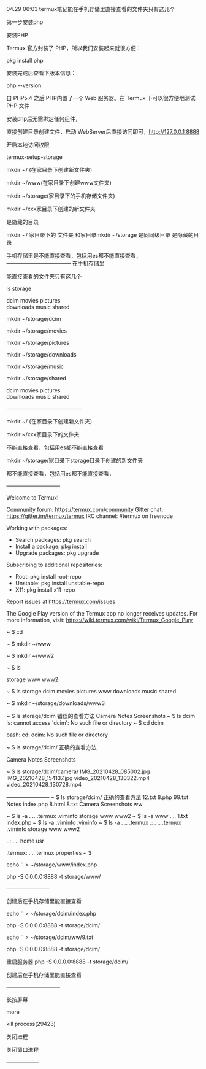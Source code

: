 04.29 06:03
termux笔记能在手机存储里直接查看的文件夹只有这几个

第一步安装php

安装PHP

Termux 官方封装了 PHP，所以我们安装起来就很方便：

pkg install php

安装完成后查看下版本信息：

php --version

自 PHP5.4 之后 PHP内置了一个 Web 服务器。在 Termux 下可以很方便地测试 PHP 文件

安装php后无需绑定任何组件，

直接创建目录创建文件，启动 WebServer后直接访问即可，http://127.0.0.1:8888


开启本地访问权限

termux-setup-storage


mkdir ~/    (在家目录下创建新文件夹)


mkdir ~/www(在家目录下创建www文件夹)

mkdir ~/storage(家目录下的手机存储文件夹)

mkdir ~/xxx家目录下创建的新文件夹

是隐藏的目录

mkdir ~/   家目录下的 文件夹  和家目录mkdir ~/storage   是同同级目录  是隐藏的目录

手机存储里是不能直接查看，包括用es都不能直接查看，
————————————
在手机存储里

能直接查看的文件夹只有这几个

ls storage


dcim       movies   pictures  
downloads  music   shared


mkdir ~/storage/dcim

mkdir ~/storage/movies

mkdir ~/storage/pictures

mkdir ~/storage/downloads

mkdir ~/storage/music

mkdir ~/storage/shared

dcim       movies   pictures  
downloads  music   shared


——————————————

mkdir ~/    (在家目录下创建新文件夹)

mkdir ~/xxx家目录下的文件夹

不能直接查看，包括用es都不能直接查看

mkdir ~/storage/家目录下storage目录下创建的新文件夹

都不能直接查看，包括用es都不能直接查看，

——————————

Welcome to Termux!

Community forum: https://termux.com/community
Gitter chat:     https://gitter.im/termux/termux
IRC channel:     #termux on freenode

Working with packages:

 * Search packages:   pkg search <query>
 * Install a package: pkg install <package>
 * Upgrade packages:  pkg upgrade

Subscribing to additional repositories:

 * Root:     pkg install root-repo
 * Unstable: pkg install unstable-repo
 * X11:      pkg install x11-repo

Report issues at https://termux.com/issues

The Google Play version of the Termux app no longer
receives updates. For more information, visit:
https://wiki.termux.com/wiki/Termux_Google_Play

~ $ cd

~ $ mkdir ~/www

~ $ mkdir ~/www2

~ $ ls

storage   www   www2

~ $ ls storage
dcim       movies  pictures  www
downloads  music   shared

~ $ mkdir ~/storage/downloads/www3


~ $ ls storage/dcim     错误的查看方法
Camera  Notes  Screenshots
~ $ ls dcim
ls: cannot access 'dcim': No such file or directory
~ $ cd dcim

bash: cd: dcim: No such file or directory

~ $ ls storage/dcim/     正确的查看方法

Camera  Notes  Screenshots


~ $ ls storage/dcim/camera/
IMG_20210428_085002.jpg
IMG_20210428_154137.jpg
video_20210428_130322.mp4
video_20210428_130728.mp4

————————
~ $ ls storage/dcim/         正确的查看方法
12.txt  8.php  99.txt    Notes        index.php
8.html  8.txt  Camera  Screenshots   ww


~ $ ls -a
.  ..  .termux  .viminfo  storage  www  www2
~ $ ls -a www
.  ..  1.txt  index.php
~ $ ls -a .viminfo
.viminfo
~ $ ls -a .  ..  .termux
.:
.  ..  .termux  .viminfo  storage  www  www2

..:
.  ..  home  usr

.termux:
.  ..  termux.properties
~ $



echo '' > ~/storage/www/index.php

php -S 0.0.0.0:8888 -t   storage/www/

————————

创建后在手机存储里能直接查看

echo '' > ~/storage/dcim/index.php


php -S 0.0.0.0:8888 -t   storage/dcim/


echo '' > ~/storage/dcim/ww/9.txt



php -S 0.0.0.0:8888 -t   storage/dcim/



重启服务器
php -S 0.0.0.0:8888 -t   storage/dcim/

创建后在手机存储里能直接查看

——————————

长按屏幕

more

kill  process(29423)

关闭进程

关闭窗口进程

——————
